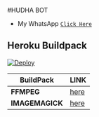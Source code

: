 #HUDHA BOT
* My WhatsApp [`Click Here`](https://wa.me/623174295037?text=Assalamualaikum) 

## Heroku Buildpack
[![Deploy](https://www.herokucdn.com/deploy/button.svg)](https://heroku.com/deploy?template=https://github.com/MH24gans/BotWa)

| BuildPack | LINK |
|--------|--------|
| **FFMPEG** |[here](https://github.com/jonathanong/heroku-buildpack-ffmpeg-latest) |
| **IMAGEMAGICK** | [here](https://github.com/DuckyTeam/heroku-buildpack-imagemagick) |
